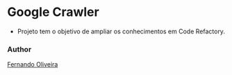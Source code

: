 # Google Crawler
- Projeto tem o objetivo de ampliar os conhecimentos em Code Refactory.

### Author
[Fernando Oliveira](https://github.com/FerOliveiraGH)
